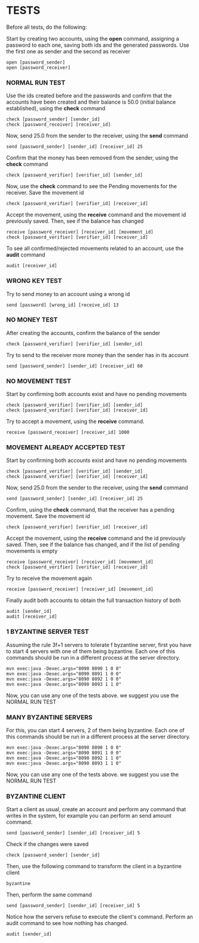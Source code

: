 # TESTS

Before all tests, do the following:

Start by creating two accounts, using the **open** command, assigning a password to each one, saving both ids and the generated passwords. Use the first one as sender and the second as receiver
```shell
open [password_sender]
open [password_receiver]
```
### NORMAL RUN TEST

Use the ids created before and the passwords and confirm that the accounts have been created and their balance is 50.0 (initial balance established), using the **check** command
```shell
check [password_sender] [sender_id]
check [password_receiver] [receiver_id]
```
Now, send 25.0 from the sender to the receiver, using the **send** command
```shell
send [password_sender] [sender_id] [receiver_id] 25
```
Confirm that the money has been removed from the sender, using the **check** command
```shell
check [password_verifier] [verifier_id] [sender_id]
```
Now, use the **check** command to see the Pending movements for the receiver. Save the movement id
```shell
check [password_verifier] [verifier_id] [receiver_id]
```
Accept the movement, using the **receive** command and the movement id previously saved. Then, see if the balance has changed
```shell
receive [password_receiver] [receiver_id] [movement_id]
check [password_verifier] [verifier_id] [receiver_id]
```
To see all confirmed/rejected movements related to an account, use the **audit** command
```shell
audit [receiver_id]
```

### WRONG KEY TEST
Try to send money to an account using a wrong id
```shell
send [password] [wrong_id] [receive_id] 13
```

### NO MONEY TEST
After creating the accounts, confirm the balance of the sender
```shell
check [password_verifier] [verifier_id] [sender_id]
```
Try to send to the receiver more money than the sender has in its account
```shell
send [password_sender] [sender_id] [receiver_id] 60
```

### NO MOVEMENT TEST
Start by confirming both accounts exist and have no pending movements
```shell
check [password_verifier] [verifier_id] [sender_id]
check [password_verifier] [verifier_id] [receiver_id]
```
Try to accept a movement, using the **receive** command. 
```shell
receive [password_receiver] [receiver_id] 1000
```

### MOVEMENT ALREADY ACCEPTED TEST
Start by confirming both accounts exist and have no pending movements
```shell
check [password_verifier] [verifier_id] [sender_id]
check [password_verifier] [verifier_id] [receiver_id]
```
Now, send 25.0 from the sender to the receiver, using the **send** command
```shell
send [password_sender] [sender_id] [receiver_id] 25
```

Confirm, using the **check** command, that the receiver has a pending movement. Save the movement id
```shell
check [password_verifier] [verifier_id] [receiver_id]
```
Accept the movement, using the **receive** command and the id previously saved. Then, see if the balance has changed, and if the list of pending movements is empty
```shell
receive [password_receiver] [receiver_id] [movement_id]
check [password_verifier] [verifier_id] [receiver_id]
```
Try to receive the movement again
```shell
receive [password_receiver] [receiver_id] [movement_id]
```
Finally audit both accounts to obtain the full transaction history of both
```shell
audit [sender_id]
audit [receiver_id]
```

### 1 BYZANTINE SERVER TEST
Assuming the rule 3f+1 servers to tolerate f byzantine server, first you have to start 4 servers with one of them being byzantine.
Each one of this commands should be run in a different process at the server directory.
```shell
mvn exec:java -Dexec.args="8090 8090 1 0 0"
mvn exec:java -Dexec.args="8090 8091 1 0 0"
mvn exec:java -Dexec.args="8090 8092 1 0 0"
mvn exec:java -Dexec.args="8090 8093 1 1 0"
```
Now, you can use any one of the tests above. we suggest you use the NORMAL RUN TEST

### MANY BYZANTINE SERVERS
For this, you can start 4 servers, 2 of them being byzantine.
Each one of this commands should be run in a different process at the server directory.
```shell
mvn exec:java -Dexec.args="8090 8090 1 0 0"
mvn exec:java -Dexec.args="8090 8091 1 0 0"
mvn exec:java -Dexec.args="8090 8092 1 1 0"
mvn exec:java -Dexec.args="8090 8093 1 1 0"
```
Now, you can use any one of the tests above. we suggest you use the NORMAL RUN TEST

### BYZANTINE CLIENT
Start a client as usual, create an account and perform any command that writes in the system, for example you can perform an send amount command.
```shell
send [password_sender] [sender_id] [receiver_id] 5
```
Check if the changes were saved
```shell
check [password_sender] [sender_id]
```
Then, use the following command to transform the client in a byzantine client
```shell
byzantine
```
Then, perform the same command
```shell
send [password_sender] [sender_id] [receiver_id] 5
```
Notice how the servers refuse to execute the client's command.
Perform an audit command to see how nothing has changed.
```shell
audit [sender_id]
```